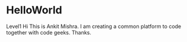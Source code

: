 # HelloWorld
Level1
Hi This is Ankit Mishra. I am creating a common platform to code together with code geeks.
Thanks.
